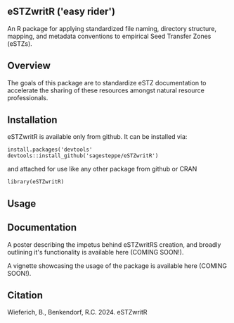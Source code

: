## eSTZwritR ('easy rider')
An R package for applying standardized file naming, directory structure, mapping, and metadata conventions to empirical Seed Transfer Zones (eSTZs). 

## Overview
The goals of this package are to standardize eSTZ documentation to accelerate the sharing of these resources amongst natural resource professionals. 

## Installation
eSTZwritR is available only from github. 
It can be installed via:
```
install.packages('devtools'
devtools::install_github('sagesteppe/eSTZwritR')
```

and attached for use like any other package from github or CRAN

```
library(eSTZwritR)
```

## Usage

## Documentation 
A poster describing the impetus behind eSTZwritRS creation, and broadly outlining it's functionality is available here (COMING SOON!). 

A vignette showcasing the usage of the package is available here (COMING SOON!). 

## Citation 
Wieferich, B., Benkendorf, R.C. 2024. eSTZwritR
